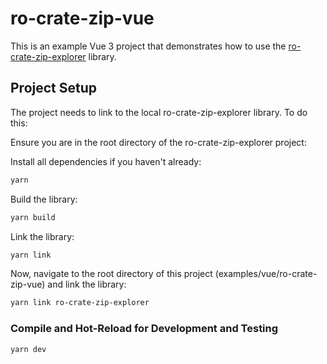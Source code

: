 # ro-crate-zip-vue

This is an example Vue 3 project that demonstrates how to use the [ro-crate-zip-explorer](../../../README.md) library.

## Project Setup

The project needs to link to the local ro-crate-zip-explorer library. To do this:

Ensure you are in the root directory of the ro-crate-zip-explorer project:

Install all dependencies if you haven't already:

```sh
yarn
```

Build the library:

```sh
yarn build
```

Link the library:

```sh
yarn link
```

Now, navigate to the root directory of this project (examples/vue/ro-crate-zip-vue) and link the library:

```sh
yarn link ro-crate-zip-explorer
```

### Compile and Hot-Reload for Development and Testing

```sh
yarn dev
```
